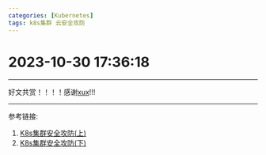 ```yaml
---
categories: [Kubernetes]
tags: k8s集群 云安全攻防
---
```

# 2023-10-30 17:36:18
***
好文共赏！！！！感谢[xux](https://www.xuxblog.top)!!!
***
参考链接:
1. [K8s集群安全攻防(上)](https://xz.aliyun.com/t/12921)
2. [K8s集群安全攻防(下)](https://xz.aliyun.com/t/12930#toc-6)

